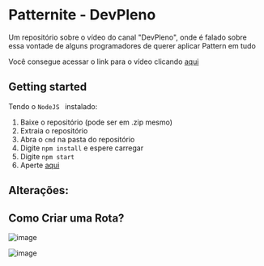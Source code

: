 # Patternite - DevPleno
Um repositório sobre o vídeo do canal "DevPleno", onde é falado sobre essa vontade de alguns programadores de querer aplicar Pattern em tudo

Você consegue acessar o link para o vídeo clicando [aqui](https://www.youtube.com/watch?v=v0c_02nrMZI)

## Getting started
Tendo o `NodeJS ` instalado:
1. Baixe o repositório (pode ser em .zip mesmo)
2. Extraia o repositório
3. Abra o `cmd` na pasta do repositório
4. Digite `npm install` e espere carregar
5. Digite `npm start`
6. Aperte [aqui](http://localhost:3000)

## Alterações:
## Como Criar uma Rota?
![image](https://user-images.githubusercontent.com/60768847/77560325-1422cd00-6e9c-11ea-915c-241323ceaa6d.png)

![image](https://user-images.githubusercontent.com/60768847/77560375-2866ca00-6e9c-11ea-8b80-d1e72625bdba.png)
